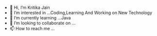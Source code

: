 - 👋 Hi, I’m Kritika Jain
- 👀 I’m interested in ...Coding,Learning And Working on New Technology
- 🌱 I’m currently learning ...Java
- 💞️ I’m looking to collaborate on ...
- 📫 How to reach me ...

<!---
Kritika6100/Kritika6100 is a ✨ special ✨ repository because its `README.md` (this file) appears on your GitHub profile.
You can click the Preview link to take a look at your changes.
--->
